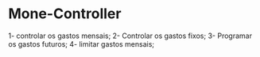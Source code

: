 # Mone-Controller
1- controlar os gastos mensais;
2- Controlar os gastos fixos;
3- Programar os gastos futuros;
4- limitar gastos mensais;
